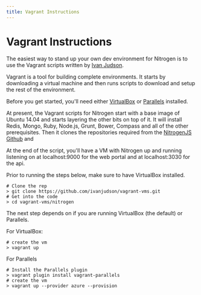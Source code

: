 ```yaml
---
title: Vagrant Instructions
---
```


# Vagrant Instructions

The easiest way to stand up your own dev environment for Nitrogen is to use the Vagrant scripts written by [Ivan Judson](http://irjudson.org). 

Vagrant is a tool for building complete environments. It starts by downloading a virtual machine and then runs scripts to download and setup the rest of the environment.

Before you get started, you'll need either [VirtualBox](https://www.virtualbox.org/) or [Parallels](http://www.parallels.com/) installed.  

At present, the Vagrant scripts for Nitrogen start with a base image of Ubuntu 14.04 and starts layering the other bits on top of it. It will install Redis, Mongo, Ruby, Node.js, Grunt, Bower, Compass and all of the other prerequisites. Then it clones the repositories required from the [NitrogenJS Github](https://github.com/nitrogenjs) and 

At the end of the script, you'll have a VM with Nitrogen up and running listening on at localhost:9000 for the web portal and at localhost:3030 for the api. 

Prior to running the steps below, make sure to have VirtualBox installed. 

```
# Clone the rep
> git clone https://github.com/ivanjudson/vagrant-vms.git
# Get into the code
> cd vagrant-vms/nitrogen
```

The next step depends on if you are running VirtualBox (the default) or Parallels. 

For VirtualBox: 

```
# create the vm
> vagrant up
```

For Parallels

```
# Install the Parallels plugin 
> vagrant plugin install vagrant-parallels
# create the vm
> vagrant up --provider azure --provision
```